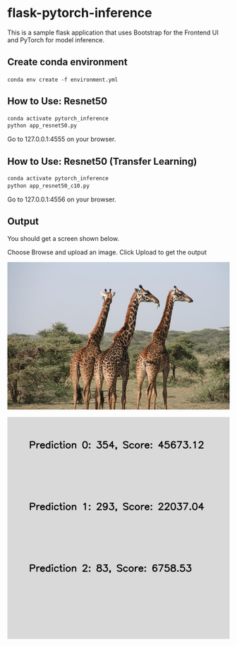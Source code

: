 # flask-pytorch-inference

This is a sample flask application that uses Bootstrap for the Frontend UI and PyTorch for model inference.

## Create conda environment

```conda env create -f environment.yml```

## How to Use: Resnet50

```bash
conda activate pytorch_inference
python app_resnet50.py
```

Go to 127.0.0.1:4555 on your browser.

## How to Use: Resnet50 (Transfer Learning)

```bash
conda activate pytorch_inference
python app_resnet50_c10.py
```

Go to 127.0.0.1:4556 on your browser.


## Output

You should get a screen shown below.

Choose Browse and upload an image. Click Upload to get the output

![](imgs/giraffe-1330814_640.jpg)


![](imgs/out_giraffe-1330814_640.jpg)
